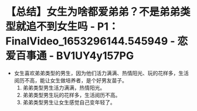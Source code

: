 # 【总结】女生为啥都爱弟弟？不是弟弟类型就追不到女生吗 - P1：FinalVideo_1653296144.545949 - 恋爱百事通 - BV1UY4y157PG

-   女生喜欢弟弟类型的男生，因为他们活力满满、热情阳光、玩的花样多，生活阅历不高，能让女生做培养者，是个好男友苗子。
    1.  弟弟类型男生活力满满，热情阳光。
    2.  弟弟类型男生玩的花样多，生活阅历不高。
    3.  弟弟类型男生让女生感觉自己变年轻了。